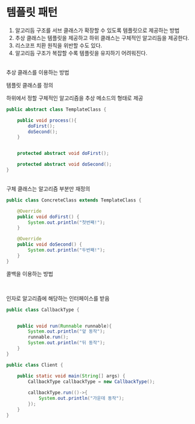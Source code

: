 템플릿 패턴
==

1. 알고리듬 구조를 서브 클래스가 확장할 수 있도록 템플릿으로 제공하는 방법
2. 추상 클래스는 템플릿을 제공하고 하위 클래스는 구체적인 알고리듬을 제공한다.
3. 리스코프 치환 원칙을 위반할 수도 있다.
4. 알고리듬 구조가 복잡할 수록 템플릿을 유지하기 어려워진다.

<br>
추상 클래스를 이용하는 방법

<br>

템플릿 클래스를 정의

하위에서 정할 구체적인 알고리즘을 추상 메소드의 형태로 제공

```java
public abstract class TemplateClass {

    public void process(){
        doFirst();
        doSecond();
    }


    protected abstract void doFirst();

    protected abstract void doSecond();
}
```

<br>
구체 클래스는 알고리즘 부분만 재정의 

```java
public class ConcreteClass extends TemplateClass {

    @Override
    public void doFirst() {
        System.out.println("첫번째!");
    }

    @Override
    public void doSecond() {
        System.out.println("두번째!");
    }
}

```


콜백을 이용하는 방법

<br>

인자로 알고리즘에 해당하는 인터페이스를 받음

```java
public class CallbackType {


    public void run(Runnable runnable){
        System.out.println("앞 동작");
        runnable.run();
        System.out.println("뒤 동작");
    }
}

```


```java
public class Client {

    public static void main(String[] args) {
        CallbackType callbackType = new CallbackType();
        
        callbackType.run(()->{
            System.out.println("가운데 동작");
        });
    }
}
```